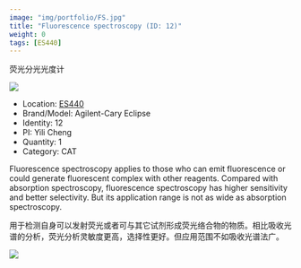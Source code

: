 ```yaml
---
image: "img/portfolio/FS.jpg"
title: "Fluorescence spectroscopy (ID: 12)"
weight: 0
tags: [ES440]
---
```


荧光分光光度计

<!--more-->

![](../../img/portfolio/FS.jpg)

- Location: [ES440](../../tags/es440)
- Brand/Model: Agilent-Cary Eclipse
- Identity: 12
- PI: Yili Cheng
- Quantity: 1
- Category: CAT

Fluorescence spectroscopy applies to those who can emit fluorescence or could generate fluorescent complex with other reagents. Compared with absorption spectroscopy, fluorescence spectroscopy has higher sensitivity and better selectivity. But its application range is not as wide as absorption spectroscopy.

用于检测自身可以发射荧光或者可与其它试剂形成荧光络合物的物质。相比吸收光谱的分析，荧光分析灵敏度更高，选择性更好。但应用范围不如吸收光谱法广。

![](../../img/portfolio/FS_manual.jpg)
